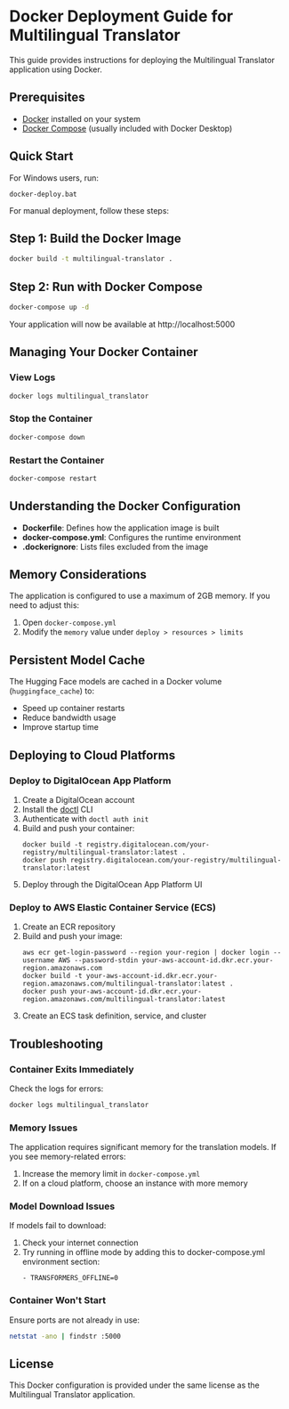 # Docker Deployment Guide for Multilingual Translator

This guide provides instructions for deploying the Multilingual Translator application using Docker.

## Prerequisites

- [Docker](https://www.docker.com/products/docker-desktop/) installed on your system
- [Docker Compose](https://docs.docker.com/compose/install/) (usually included with Docker Desktop)

## Quick Start

For Windows users, run:
```
docker-deploy.bat
```

For manual deployment, follow these steps:

## Step 1: Build the Docker Image

```bash
docker build -t multilingual-translator .
```

## Step 2: Run with Docker Compose

```bash
docker-compose up -d
```

Your application will now be available at http://localhost:5000

## Managing Your Docker Container

### View Logs

```bash
docker logs multilingual_translator
```

### Stop the Container

```bash
docker-compose down
```

### Restart the Container

```bash
docker-compose restart
```

## Understanding the Docker Configuration

- **Dockerfile**: Defines how the application image is built
- **docker-compose.yml**: Configures the runtime environment
- **.dockerignore**: Lists files excluded from the image

## Memory Considerations

The application is configured to use a maximum of 2GB memory. If you need to adjust this:

1. Open `docker-compose.yml`
2. Modify the `memory` value under `deploy > resources > limits`

## Persistent Model Cache

The Hugging Face models are cached in a Docker volume (`huggingface_cache`) to:
- Speed up container restarts
- Reduce bandwidth usage
- Improve startup time

## Deploying to Cloud Platforms

### Deploy to DigitalOcean App Platform

1. Create a DigitalOcean account
2. Install the [doctl](https://docs.digitalocean.com/reference/doctl/how-to/install/) CLI
3. Authenticate with `doctl auth init`
4. Build and push your container:
   ```
   docker build -t registry.digitalocean.com/your-registry/multilingual-translator:latest .
   docker push registry.digitalocean.com/your-registry/multilingual-translator:latest
   ```
5. Deploy through the DigitalOcean App Platform UI

### Deploy to AWS Elastic Container Service (ECS)

1. Create an ECR repository
2. Build and push your image:
   ```
   aws ecr get-login-password --region your-region | docker login --username AWS --password-stdin your-aws-account-id.dkr.ecr.your-region.amazonaws.com
   docker build -t your-aws-account-id.dkr.ecr.your-region.amazonaws.com/multilingual-translator:latest .
   docker push your-aws-account-id.dkr.ecr.your-region.amazonaws.com/multilingual-translator:latest
   ```
3. Create an ECS task definition, service, and cluster

## Troubleshooting

### Container Exits Immediately

Check the logs for errors:
```bash
docker logs multilingual_translator
```

### Memory Issues

The application requires significant memory for the translation models. If you see memory-related errors:

1. Increase the memory limit in `docker-compose.yml`
2. If on a cloud platform, choose an instance with more memory

### Model Download Issues

If models fail to download:

1. Check your internet connection
2. Try running in offline mode by adding this to docker-compose.yml environment section:
   ```
   - TRANSFORMERS_OFFLINE=0
   ```

### Container Won't Start

Ensure ports are not already in use:
```bash
netstat -ano | findstr :5000
```

## License

This Docker configuration is provided under the same license as the Multilingual Translator application.